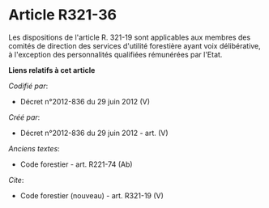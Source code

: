 # Article R321-36

Les dispositions de l'article R. 321-19 sont applicables aux membres des comités de direction des services d'utilité
forestière ayant voix délibérative, à l'exception des personnalités qualifiées rémunérées par l'Etat.

**Liens relatifs à cet article**

_Codifié par_:

  - Décret n°2012-836 du 29 juin 2012 (V)

_Créé par_:

  - Décret n°2012-836 du 29 juin 2012 - art. (V)

_Anciens textes_:

  - Code forestier - art. R221-74 (Ab)

_Cite_:

  - Code forestier (nouveau) - art. R321-19 (V)
